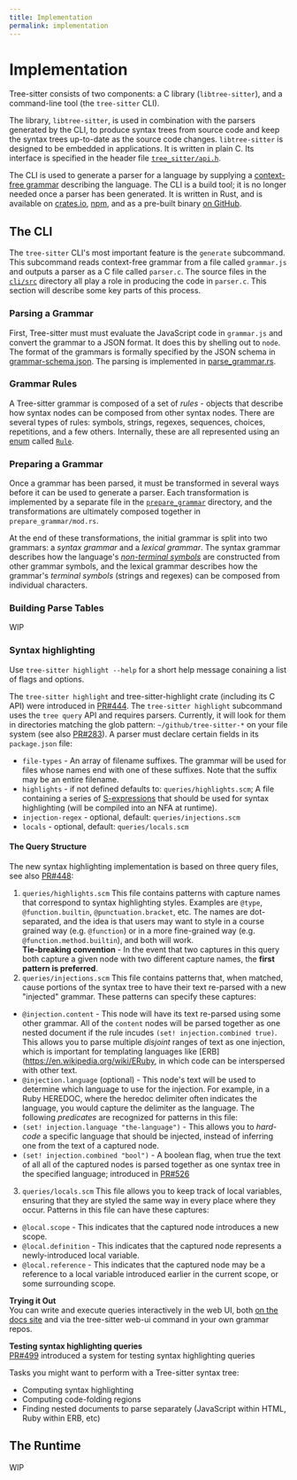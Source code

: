 ```yaml
---
title: Implementation
permalink: implementation
---
```


# Implementation

Tree-sitter consists of two components: a C library (`libtree-sitter`), and a command-line tool (the `tree-sitter` CLI).

The library, `libtree-sitter`, is used in combination with the parsers
generated by the CLI, to produce syntax trees from source code and keep the
syntax trees up-to-date as the source code changes. `libtree-sitter` is designed to be embedded in applications. It is written in plain C. Its interface is specified in the header file [`tree_sitter/api.h`](https://github.com/tree-sitter/tree-sitter/blob/master/lib/include/tree_sitter/api.h).

The CLI is
used to generate a parser for a language by supplying a [context-free grammar](https://en.wikipedia.org/wiki/Context-free_grammar) describing the
language. The CLI is a build tool; it is no longer needed once a parser has been generated. It is written in Rust, and is available on [crates.io](https://crates.io), [npm](http://npmjs.com), and as a pre-built binary [on GitHub](https://github.com/tree-sitter/tree-sitter/releases/latest).

## The CLI

The `tree-sitter` CLI's most important feature is the `generate` subcommand. This subcommand reads context-free grammar from a file called `grammar.js` and outputs a parser as a C file called `parser.c`. The source files in the [`cli/src`](https://github.com/tree-sitter/tree-sitter/tree/master/cli/src) directory all play a role in producing the code in `parser.c`. This section will describe some key parts of this process.

### Parsing a Grammar

First, Tree-sitter must must evaluate the JavaScript code in `grammar.js` and convert the grammar to a JSON format. It does this by shelling out to `node`. The format of the grammars is formally specified by the JSON schema in [grammar-schema.json](https://github.com/tree-sitter/tree-sitter/blob/master/cli/src/generate/grammar-schema.json). The parsing is implemented in [parse_grammar.rs](https://github.com/tree-sitter/tree-sitter/blob/master/cli/src/generate/parse_grammar.rs).

### Grammar Rules

A Tree-sitter grammar is composed of a set of *rules* - objects that describe how syntax nodes can be composed from other syntax nodes. There are several types of rules: symbols, strings, regexes, sequences, choices, repetitions, and a few others. Internally, these are all represented using an [enum](https://doc.rust-lang.org/book/ch06-01-defining-an-enum.html) called [`Rule`](https://github.com/tree-sitter/tree-sitter/blob/master/cli/src/generate/rules.rs).

### Preparing a Grammar

Once a grammar has been parsed, it must be transformed in several ways before it can be used to generate a parser. Each transformation is implemented by a separate file in the [`prepare_grammar`](https://github.com/tree-sitter/tree-sitter/tree/master/cli/src/generate/prepare_grammar) directory, and the transformations are ultimately composed together in `prepare_grammar/mod.rs`.

At the end of these transformations, the initial grammar is split into two grammars: a *syntax grammar* and a *lexical grammar*. The syntax grammar describes how the language's [*non-terminal symbols*](https://en.wikipedia.org/wiki/Terminal_and_nonterminal_symbols) are constructed from other grammar symbols, and the lexical grammar describes how the grammar's *terminal symbols* (strings and regexes) can be composed from individual characters.

### Building Parse Tables

WIP

### Syntax highlighting

Use `tree-sitter highlight --help` for a short help message conaining a list of flags and options.

The `tree-sitter highlight` and tree-sitter-highlight crate (including its C API) were introduced in [PR#444](https://github.com/tree-sitter/tree-sitter/pull/444). The `tree-sitter highlight` subcommand uses the `tree query` API  and requires parsers. Currently, it will look for them in directories matching the glob pattern: `~/github/tree-sitter-*` on your file system (see also [PR#283](https://github.com/tree-sitter/tree-sitter/pull/283)). A parser must declare certain fields in its `package.json` file: 
* `file-types` - An array of filename suffixes. The grammar will be used for files whose names end with one of these suffixes. Note that the suffix may be an entire filename.
* `highlights` - if not defined defaults to: `queries/highlights.scm`; A file containing a series of [S-expressions](https://en.wikipedia.org/wiki/S-expression) that should be used for syntax highlighting (will be compiled into an NFA at runtime).
* `injection-regex` - optional, default: `queries/injections.scm`
* `locals` - optional, default: `queries/locals.scm`

#### The Query Structure

The new syntax highlighting implementation is based on three query files, see also [PR#448](https://github.com/tree-sitter/tree-sitter/pull/448):

1. `queries/highlights.scm` 
This file contains patterns with capture names that correspond to syntax highlighting styles. Examples are `@type`, `@function.builtin`, `@punctuation.bracket`, etc. The names are dot-separated, and the idea is that users may want to style in a course grained way (e.g. `@function`) or in a more fine-grained way (e.g. `@function.method.builtin`), and both will work.  
__Tie-breaking convention__ - In the event that two captures in this query both capture a given node with two different capture names, the __first pattern is preferred__.
2. `queries/injections.scm` 
This file contains patterns that, when matched, cause portions of the syntax tree to have their text re-parsed with a new "injected" grammar. These patterns can specify these captures:
* `@injection.content` - This node will have its text re-parsed using some other grammar. All of the `content` nodes will be parsed together as one nested document if the rule incudes `(set! injection.combined true)`. This allows you to parse multiple _disjoint_ ranges of text as one injection, which is important for templating languages like [ERB](https://en.wikipedia.org/wiki/ERuby, in which code can be interspersed with other text.
* `@injection.language` (optional) - This node's text will be used to determine which language to use for the injection. For example, in a Ruby HEREDOC, where the heredoc delimiter often indicates the language, you would capture the delimiter as the language.
The following _predicates_ are recognized for patterns in this file: 
* `(set! injection.language "the-language")` - This allows you to _hard-code_ a specific language that should be injected, instead of inferring one from the text of a captured node.
* `(set! injection.combined "bool")` - A boolean flag, when true the text of all all of the captured nodes is parsed together as one syntax tree in the specified language; introduced in [PR#526](https://github.com/tree-sitter/tree-sitter/pull/526)
3. `queries/locals.scm` 
This file allows you to keep track of local variables, ensuring that they are styled the same way in every place where they occur. Patterns in this file can have these captures: 
* `@local.scope` - This indicates that the captured node introduces a new scope.
* `@local.definition` - This indicates that the captured node represents a newly-introduced local variable.
* `@local.reference` - This indicates that the captured node may be a reference to a local variable introduced earlier in the current scope, or some surrounding scope.

__Trying it Out__  
You can write and execute queries interactively in the web UI, both [on the docs site](/playground) and via the tree-sitter web-ui command in your own grammar repos.

__Testing syntax highlighting queries__  
[PR#499](https://github.com/tree-sitter/tree-sitter/pull/499) introduced a system for testing syntax highlighting queries

Tasks you might want to perform with a Tree-sitter syntax tree: 
* Computing syntax highlighting
* Computing code-folding regions
* Finding nested documents to parse separately (JavaScript within HTML, Ruby within ERB, etc)

## The Runtime

WIP
